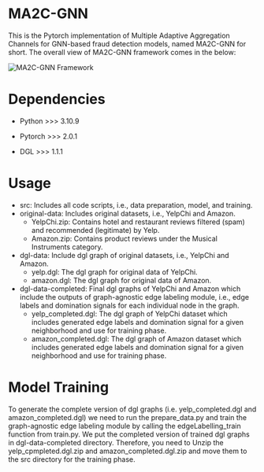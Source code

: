 # MA2C-GNN
This is the Pytorch implementation of Multiple Adaptive Aggregation Channels for GNN-based fraud detection models, named MA2C-GNN for short. The overall view of MA2C-GNN framework comes in the below:

![MA2C-GNN Framework](https://github.com/FraudDetectionModel/MA2C-GNN/assets/136766753/d13de2d9-117a-428d-82a1-983ed51e476b)

# Dependencies
- Python >>> 3.10.9

- Pytorch >>> 2.0.1

- DGL >>> 1.1.1

# Usage
- src: Includes all code scripts, i.e., data preparation, model, and training.
- original-data: Includes original datasets, i.e., YelpChi and Amazon.
     - YelpChi.zip: Contains hotel and restaurant reviews filtered (spam) and recommended (legitimate) by Yelp.
     - Amazon.zip: Contains product reviews under the Musical Instruments category.
- dgl-data: Include dgl graph of original datasets, i.e., YelpChi and Amazon. 
     - yelp.dgl: The dgl graph for original data of YelpChi.
     - amazon.dgl: The dgl graph for original data of Amazon.
- dgl-data-completed: Final dgl graphs of YelpChi and Amazon which include the outputs of graph-agnostic edge labeling module, i.e., edge labels and 
                      domination signals for each individual node in the graph.
     - yelp_completed.dgl: The dgl graph of YelpChi dataset which includes generated edge labels and domination signal for a given neighborhood and use for training phase.
     - amazon_completed.dgl: The dgl graph of Amazon dataset which includes generated edge labels and domination signal for a given neighborhood and use for training phase.

# Model Training
To generate the complete version of dgl graphs (i.e. yelp_completed.dgl and amazon_completed.dgl) we need to run the prepare_data.py and train the graph-agnostic edge labeling module by calling the edgeLabelling_train function from train.py. We put the completed version of trained dgl graphs in dgl-data-completed directory. Therefore, you need to Unzip the yelp_cpmpleted.dgl.zip and amazon_completed.dgl.zip and move them to the src directory for the training phase.

